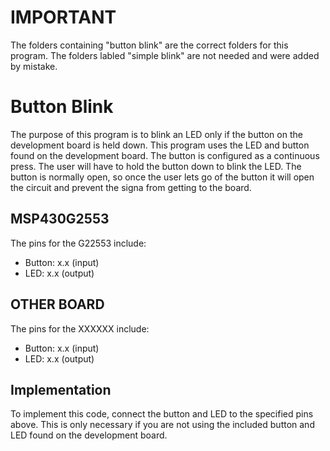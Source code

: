 # IMPORTANT
The folders containing "button blink" are the correct folders for this program. The folders labled "simple blink" are not needed and were added by mistake.

# Button Blink
The purpose of this program is to blink an LED only if the button on the development board is held down. This program uses the LED and button found on the development board. The button is configured as a continuous press. The user will have to hold the button down to blink the LED. The button is normally open, so once the user lets go of the button it will open the circuit and prevent the signa from getting to the board. 

## MSP430G2553
The pins for the G22553 include:
* Button: x.x (input)
* LED: x.x (output)

## OTHER BOARD
The pins for the XXXXXX include:
* Button: x.x (input)
* LED: x.x (output)

## Implementation
To implement this code, connect the button and LED to the specified pins above. This is only necessary if you are not using the included button and LED found on the development board. 
